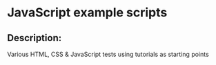 # JavaScript example scripts

## Description:

Various HTML, CSS & JavaScript tests using tutorials as starting points
